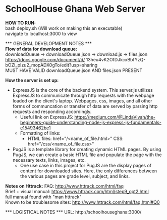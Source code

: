 # SchoolHouse Ghana Web Server

__HOW TO RUN:__  
    bash deploy.sh (Will work on making this an executable)  
    navigate to localhost:3000 to view  


*** GENERAL DEVELOPMENT NOTES ***  
__Flow of data for download queue:__  
downloadQueue -> downloadQueue.json -> download.js -> files.json  
https://docs.google.com/document/d/  13heu4vK2OfDJkcxBbfYzQ-bOZI_pIzu2_mopADX0gTo/edit?usp=sharing  
MUST HAVE VALID downloadQueue.json AND files.json PRESENT  

__How the server is set up:__
* ExpressJS is the core of the backend system. This server.js utilizes ExpressJS to
    communicate through http requests with the webpage loaded on the client's laptop.
    Webpages, css, images, and all other forms of communcation or transfer of 
    data are served by parsing http requests and responding accordingly.
    *    Useful link on ExpressJS:
            https://medium.com/@LindaVivah/the-beginners-guide-understanding-node-js-express-js-fundamentals-e15493462be1
     * Formatting of links:
        *  HTML files: href="/<name_of_file.html>"
            CSS: href="/css/<name_of_file.css>"
*  PugJS is a template library for creating dynamic HTML pages. By using PugJS, we can 
    create a basic HTML file and populate the page with the necessary texts, links,
    images, etc. 
    *    One use case in this project for PugJS are the display pages of content
            for downloaded sites. Here, the only differences between the various pages
            are grade level, subject, and links.    


__Notes on Httrack:__
    FAQ: http://www.httrack.com/html/faq  
    Brief + visual manual: https://www.httrack.com/html/step9_opt2.html  
    full manual found with "man httrack"  
    Known to be troublesome sites: http://www.httrack.com/html/faq.html#Q0  


*** LOGISTICAL NOTES ***
URL: http://schoolhouseghana:3000/
